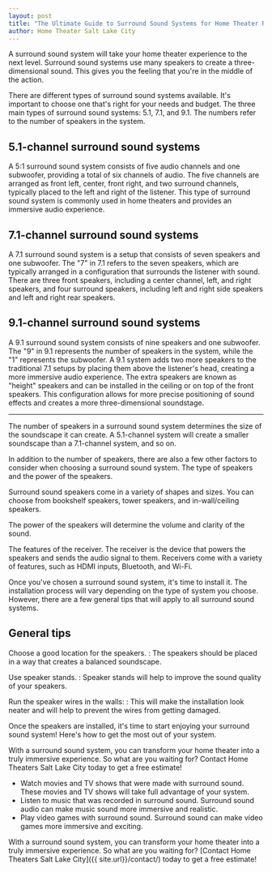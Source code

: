 ```yaml
---
layout: post
title: "The Ultimate Guide to Surround Sound Systems for Home Theater Rooms"
author: Home Theater Salt Lake City
---
```


A surround sound system will take your home theater experience to the next level. Surround sound systems use many speakers to create a three-dimensional sound. This gives you the feeling that you're in the middle of the action.

There are different types of surround sound systems available. It's important to choose one that's right for your needs and budget. The three main types of surround sound systems: 5.1, 7.1, and 9.1. The numbers refer to the number of speakers in the system.

## 5.1-channel surround sound systems
A 5:1 surround sound system consists of five audio channels and one subwoofer, providing a total of six channels of audio. The five channels are arranged as front left, center, front right, and two surround channels, typically placed to the left and right of the listener. This type of surround sound system is commonly used in home theaters and provides an immersive audio experience.

## 7.1-channel surround sound systems
A 7.1 surround sound system is a setup that consists of seven speakers and one subwoofer. The "7" in 7.1 refers to the seven speakers, which are typically arranged in a configuration that surrounds the listener with sound. There are three front speakers, including a center channel, left, and right speakers, and four surround speakers, including left and right side speakers and left and right rear speakers.

## 9.1-channel surround sound systems
A 9.1 surround sound system consists of nine speakers and one subwoofer. The "9" in 9.1 represents the number of speakers in the system, while the "1" represents the subwoofer. A 9.1 system adds two more speakers to the traditional 7.1 setups by placing them above the listener's head, creating a more immersive audio experience. The extra speakers are known as "height" speakers and can be installed in the ceiling or on top of the front speakers. This configuration allows for more precise positioning of sound effects and creates a more three-dimensional soundstage.

---

The number of speakers in a surround sound system determines the size of the soundscape it can create. A 5.1-channel system will create a smaller soundscape than a 7.1-channel system, and so on.

In addition to the number of speakers, there are also a few other factors to consider when choosing a surround sound system. The type of speakers and the power of the speakers.

Surround sound speakers come in a variety of shapes and sizes. You can choose from bookshelf speakers, tower speakers, and in-wall/ceiling speakers.

The power of the speakers will determine the volume and clarity of the sound.

The features of the receiver. The receiver is the device that powers the speakers and sends the audio signal to them. Receivers come with a variety of features, such as HDMI inputs, Bluetooth, and Wi-Fi.

Once you've chosen a surround sound system, it's time to install it. The installation process will vary depending on the type of system you choose. However, there are a few general tips that will apply to all surround sound systems.

## General tips
Choose a good location for the speakers.
: The speakers should be placed in a way that creates a balanced soundscape.

Use speaker stands.
: Speaker stands will help to improve the sound quality of your speakers.

Run the speaker wires in the walls:
: This will make the installation look neater and will help to prevent the wires from getting damaged.

Once the speakers are installed, it's time to start enjoying your surround sound system! Here's how to get the most out of your system.

With a surround sound system, you can transform your home theater into a truly immersive experience. So what are you waiting for? Contact Home Theaters Salt Lake City today to get a free estimate!

- Watch movies and TV shows that were made with surround sound. These movies and TV shows will take full advantage of your system.
- Listen to music that was recorded in surround sound. Surround sound audio can make music sound more immersive and realistic.
- Play video games with surround sound. Surround sound can make video games more immersive and exciting.

With a surround sound system, you can transform your home theater into a truly immersive experience. So what are you waiting for? [Contact Home Theaters Salt Lake City]({{ site.url}}/contact/) today to get a free estimate!